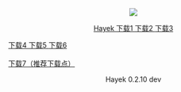


<div style="text-align:center"><a href="/cn/hayek.html" > <img src="/imgs/128.png" /></a></div>
<p align="center">
<a href="http://178.18.242.172/ipfs/QmUWsMKvUKmb4REb4cpZN1yaxGLwSTFCkb7RfW4JabCrEJ/down.html" > Hayek  下载1 </a>
<a href="http://185.8.166.154/ipfs/QmUWsMKvUKmb4REb4cpZN1yaxGLwSTFCkb7RfW4JabCrEJ/down.html" > 下载2 </a>
<a href="http://161.97.85.27/ipns/k51qzi5uqu5dk1vuvvrl4m6285idnfrjo5xj5d1xsf48k63nqfi3eeuqgubr6y/down.html" > 下载3 </a>

  <a href="http://192.3.164.138/ipns/k51qzi5uqu5dk1vuvvrl4m6285idnfrjo5xj5d1xsf48k63nqfi3eeuqgubr6y/down.html" > 下载4 </a>
<a href="https://t.hayek.link/fdroid/release/hayek-fdroid-arm64-v8a-release.apk" > 下载5 </a>
  <a href="http://54.202.226.167:8080/ipns/k51qzi5uqu5dk1vuvvrl4m6285idnfrjo5xj5d1xsf48k63nqfi3eeuqgubr6y/down.html" > 下载6 </a>
  <br><br>
  <a href="https://ndown.hayek.link/hayek-fdroid-arm64-v8a-release.apk" > 下载7（推荐下载点） </a>
  
</p>
<p align="center">Hayek 0.2.10 dev
</p>
